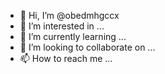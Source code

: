 - 👋 Hi, I’m @obedmhgccx
- 👀 I’m interested in ...
- 🌱 I’m currently learning ...
- 💞️ I’m looking to collaborate on ...
- 📫 How to reach me ...

<!---
obedmhgccx/obedmhgccx is a ✨ special ✨ repository because its `README.md` (this file) appears on your GitHub profile.
You can click the Preview link to take a look at your changes.
--->
